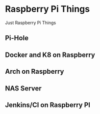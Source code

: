 # Raspberry Pi Things
Just Raspberry Pi Things


## Pi-Hole


## Docker and K8 on Raspberry



## Arch on Raspberry

## NAS Server

## Jenkins/CI on Raspberry PI
